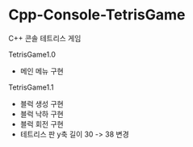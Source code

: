 # Cpp-Console-TetrisGame
C++ 콘솔 테트리스 게임

TetrisGame1.0
- 메인 메뉴 구현

TetrisGame1.1
- 블럭 생성 구현
- 블럭 낙하 구현
- 블럭 회전 구현
- 테트리스 판 y축 길이 30 -> 38 변경
